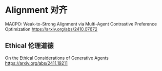 # Alignment 对齐
MACPO: Weak-to-Strong Alignment via Multi-Agent Contrastive Preference Optimization
https://arxiv.org/abs/2410.07672

## Ethical 伦理道德
On the Ethical Considerations of Generative Agents
https://arxiv.org/abs/2411.19211
